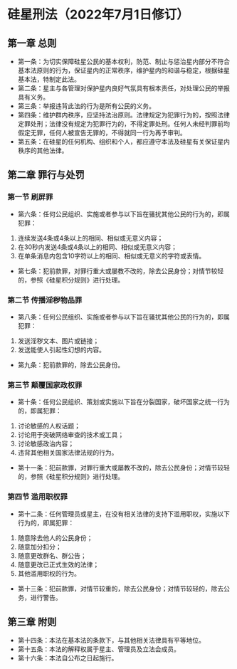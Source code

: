 # 硅星刑法（2022年7月1日修订）
## 第一章 总则
* 第一条：为切实保障硅星公民的基本权利，防范、制止与惩治星内部分不符合基本法原则的行为，保证星内的正常秩序，维护星内的和谐与稳定，根据硅星基本法，特制定此法。
* 第二条：星主与各管理对保护星内良好气氛具有根本责任，对处理公民的举报具有义务。
* 第三条：举报违背此法的行为是所有公民的义务。
* 第四条：维护群内秩序，应坚持法治原则。法律规定为犯罪行为的，按照法律定罪处刑；法律没有规定为犯罪行为的，不得定罪处刑。任何人未经判罪前均假定无罪，任何人被宣告无罪的，不得就同一行为再予审判。
* 第五条：在硅星的任何机构、组织和个人，都应遵守本法及硅星有关保证星内秩序的其他法律。
## 第二章 罪行与处罚
### 第一节 刷屏罪
* 第六条：任何公民组织、实施或者参与以下旨在骚扰其他公民的行为的，即属犯罪：
1. 连续发送4条或4条以上的相同、相似或无意义内容；
2. 在30秒内发送4条或4条以上的相同、相似或无意义内容；
3. 在单条消息内包含10字符以上的相同、相似或无意义的字符或表情。
* 第七条：犯前款罪，对罪行重大或屡教不改的，除去公民身份；对情节较轻的，参照《硅星积分规则》进行处理。
### 第二节 传播淫秽物品罪
* 第八条：任何公民组织、实施或者参与以下旨在骚扰其他公民的行为的，即属犯罪：
1. 发送淫秽文本、图片或链接；
2. 发送能使人引起性幻想的内容。
* 第九条：犯前款罪的，除去公民身份。
### 第三节 颠覆国家政权罪
* 第十条：任何公民组织、策划或实施以下旨在分裂国家，破坏国家之统一行为的，即属犯罪：
1. 讨论敏感的人权话题；
2. 讨论用于突破网络审查的技术或工具；
3. 讨论敏感政治内容；
4. 违背其他相关国家法律法规的行为。
* 第十一条：犯前款罪，对罪行重大或屡教不改的，除去公民身份；对情节较轻的，参照《硅星积分规则》进行处理。
### 第四节 滥用职权罪
* 第十二条：任何管理员或星主，在没有相关法律的支持下滥用职权，实施以下行为的，即属犯罪：
1. 随意除去他人的公民身份；
2. 随意加分扣分；
3. 随意更改群名、群公告；
4. 随意更改已正式生效的法律；
5. 其他滥用职权的行为。
* 第十三条：犯前款罪，对情节较重的，除去公民身份；对情节较轻的，除去公务，进行警告。
## 第三章 附则
* 第十四条：本法在基本法的条款下，与其他相关法律具有平等地位。
* 第十五条：本法的解释权属于星主、管理员及立法会成员。
* 第十六条：本法自公布之日起施行。
